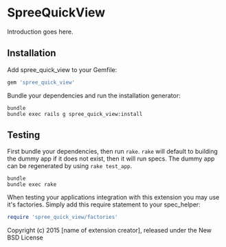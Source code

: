 SpreeQuickView
==============

Introduction goes here.

Installation
------------

Add spree_quick_view to your Gemfile:

```ruby
gem 'spree_quick_view'
```

Bundle your dependencies and run the installation generator:

```shell
bundle
bundle exec rails g spree_quick_view:install
```

Testing
-------

First bundle your dependencies, then run `rake`. `rake` will default to building the dummy app if it does not exist, then it will run specs. The dummy app can be regenerated by using `rake test_app`.

```shell
bundle
bundle exec rake
```

When testing your applications integration with this extension you may use it's factories.
Simply add this require statement to your spec_helper:

```ruby
require 'spree_quick_view/factories'
```

Copyright (c) 2015 [name of extension creator], released under the New BSD License
